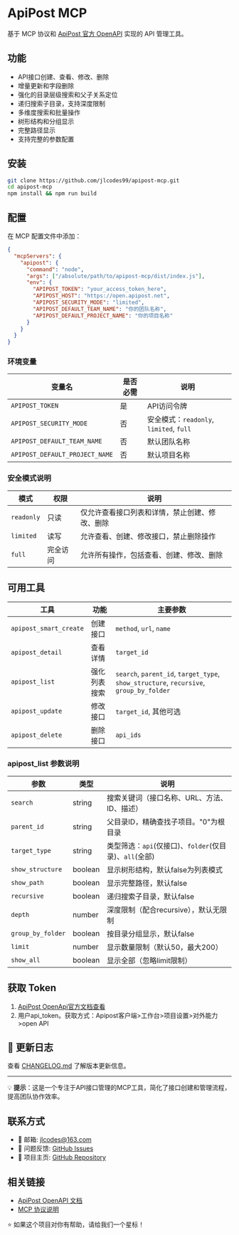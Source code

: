 # ApiPost MCP

基于 MCP 协议和 [ApiPost 官方 OpenAPI](https://docs.apipost.net/docs/detail/2a37986cbc64000?target_id=23796913b176e1) 实现的 API 管理工具。

## 功能

- API接口创建、查看、修改、删除
- 增量更新和字段删除
- 强化的目录层级搜索和父子关系定位
- 递归搜索子目录，支持深度限制
- 多维度搜索和批量操作
- 树形结构和分组显示
- 完整路径显示
- 支持完整的参数配置

## 安装

```bash
git clone https://github.com/jlcodes99/apipost-mcp.git
cd apipost-mcp
npm install && npm run build
```

## 配置

在 MCP 配置文件中添加：

```json
{
  "mcpServers": {
    "apipost": {
      "command": "node",
      "args": ["/absolute/path/to/apipost-mcp/dist/index.js"],
      "env": {
        "APIPOST_TOKEN": "your_access_token_here",
        "APIPOST_HOST": "https://open.apipost.net",
        "APIPOST_SECURITY_MODE": "limited",
        "APIPOST_DEFAULT_TEAM_NAME": "你的团队名称",
        "APIPOST_DEFAULT_PROJECT_NAME": "你的项目名称"
      }
    }
  }
}

```

### 环境变量

| 变量名 | 是否必需 | 说明 |
|--------|------|------|
| `APIPOST_TOKEN` | 是 | API访问令牌 |
| `APIPOST_SECURITY_MODE` | 否 | 安全模式：`readonly`, `limited`, `full` |
| `APIPOST_DEFAULT_TEAM_NAME` | 否 | 默认团队名称 |
| `APIPOST_DEFAULT_PROJECT_NAME` | 否 | 默认项目名称 |

### 安全模式说明

| 模式 | 权限 | 说明 |
|------|------|------|
| `readonly` | 只读 | 仅允许查看接口列表和详情，禁止创建、修改、删除 |
| `limited` | 读写 | 允许查看、创建、修改接口，禁止删除操作 |
| `full` | 完全访问 | 允许所有操作，包括查看、创建、修改、删除 |


## 可用工具

| 工具 | 功能 | 主要参数 |
|------|------|---------|
| `apipost_smart_create` | 创建接口 | `method`, `url`, `name` |
| `apipost_detail` | 查看详情 | `target_id` |
| `apipost_list` | 强化列表搜索 | `search`, `parent_id`, `target_type`, `show_structure`, `recursive`, `group_by_folder` |
| `apipost_update` | 修改接口 | `target_id`, 其他可选 |
| `apipost_delete` | 删除接口 | `api_ids` |

### apipost_list 参数说明

| 参数 | 类型 | 说明 |
|------|------|------|
| `search` | string | 搜索关键词（接口名称、URL、方法、ID、描述） |
| `parent_id` | string | 父目录ID，精确查找子项目。"0"为根目录 |
| `target_type` | string | 类型筛选：`api`(仅接口)、`folder`(仅目录)、`all`(全部) |
| `show_structure` | boolean | 显示树形结构，默认false为列表模式 |
| `show_path` | boolean | 显示完整路径，默认false |
| `recursive` | boolean | 递归搜索子目录，默认false |
| `depth` | number | 深度限制（配合recursive），默认无限制 |
| `group_by_folder` | boolean | 按目录分组显示，默认false |
| `limit` | number | 显示数量限制（默认50，最大200） |
| `show_all` | boolean | 显示全部（忽略limit限制） |


## 获取 Token

1. [ApiPost OpenApi官方文档查看](https://docs.apipost.net/docs/detail/2a37986cbc64000?target_id=0)
2. 用户api_token。获取方式：Apipost客户端>工作台>项目设置>对外能力>open API

## 📝 更新日志

查看 [CHANGELOG.md](CHANGELOG.md) 了解版本更新信息。

---

💡 **提示**：这是一个专注于API接口管理的MCP工具，简化了接口创建和管理流程，提高团队协作效率。

## 联系方式

- 📧 邮箱: jlcodes@163.com
- 🐛 问题反馈: [GitHub Issues](https://github.com/jlcodes99/apipost-mcp/issues)
- 🌟 项目主页: [GitHub Repository](https://github.com/jlcodes99/apipost-mcp)

## 相关链接

- [ApiPost OpenAPI 文档](https://docs.apipost.net/docs/detail/2a37986cbc64000?target_id=23796913b176e1)
- [MCP 协议说明](https://github.com/modelcontextprotocol/specification)


⭐ 如果这个项目对你有帮助，请给我们一个星标！